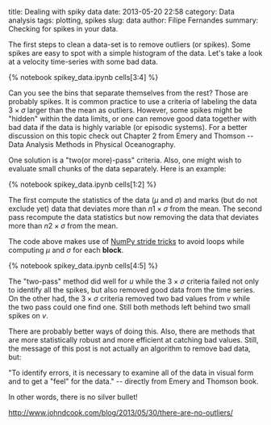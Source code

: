 title: Dealing with spiky data
date:  2013-05-20 22:58
category: Data analysis
tags: plotting, spikes
slug: data
author: Filipe Fernandes
summary: Checking for spikes in your data.

The first steps to clean a data-set is to remove outliers (or spikes).  Some
spikes are easy to spot with a simple histogram of the data.  Let's take a look
at a velocity time-series with some bad data.

{% notebook spikey_data.ipynb cells[3:4] %}

Can you see the bins that separate themselves from the rest?  Those are
probably spikes.  It is common practice to use a criteria of labeling the data
$3\times \sigma$ larger than the mean as outliers.  However, some spikes might
be "hidden" within the data limits, or one can remove good data together with
bad data if the data is highly variable (or episodic systems).  For a better
discussion on this topic check out Chapter 2 from Emery and Thomson -- Data
Analysis Methods in Physical Oceanography.

One solution is a "two(or more)-pass" criteria.  Also, one might wish to
evaluate small chunks of the data separately.  Here is an example:

{% notebook spikey_data.ipynb cells[1:2] %}

The first compute the statistics of the data ($\mu$ and $\sigma$) and marks
(but do not exclude yet) data that deviates more than $n1 \times \sigma$ from
the mean.  The second pass recompute the data statistics but now removing the
data that deviates more than $n2 \times \sigma$ from the mean.

The code above makes use of [NumPy stride tricks](http://stackoverflow.com/questions/4936620/using-strides-for-an-efficient-moving-average-filter "NumPy stride tricks")
to avoid loops while computing $\mu$ and $\sigma$ for each **block**.

{% notebook spikey_data.ipynb cells[4:5] %}

The "two-pass" method did well for *u* while the $3\times \sigma$ criteria
failed not only to identify all the spikes, but also removed good data from the
time series.  On the other had, the $3\times \sigma$ criteria removed two bad
values from *v* while the two pass could one find one.  Still both methods left
behind two small spikes on *v*.

There are probably better ways of doing this.  Also, there are methods that are
more statistically robust and more efficient at catching bad values.  Still,
the message of this post is not actually an algorithm to remove bad data, but:

"To identify errors, it is necessary to examine all of the data in visual form
and to get a "feel" for the data."  -- directly from Emery and Thomson book.

In other words, there is no silver bullet!

http://www.johndcook.com/blog/2013/05/30/there-are-no-outliers/
